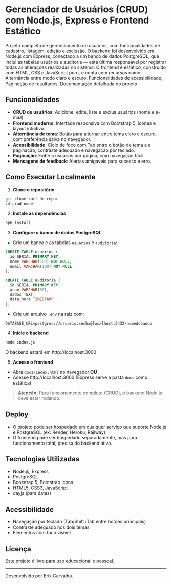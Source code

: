 # Gerenciador de Usuários (CRUD) com Node.js, Express e Frontend Estático

Projeto completo de gerenciamento de usuários, com funcionalidades de cadastro, listagem, edição e exclusão.
O backend foi desenvolvido em Node.js com Express, conectado a um banco de dados PostgreSQL, que inclui as tabelas usuários e auditoria — esta última responsável por registrar todas as alterações realizadas no sistema.
O frontend é estático, construído com HTML, CSS e JavaScript puro, e conta com recursos como: Alternância entre modo claro e escuro, Funcionalidades de acessibilidade, Paginação de resultados, Documentação detalhada do projeto

## Funcionalidades

- **CRUD de usuários**: Adicione, edite, liste e exclua usuários (nome e e-mail).
- **Frontend moderno**: Interface responsiva com Bootstrap 5, ícones e layout intuitivo.
- **Alternância de tema**: Botão para alternar entre tema claro e escuro, com preferência salva no navegador.
- **Acessibilidade**: Ciclo de foco com Tab entre o botão de tema e a paginação, contraste adequado e navegação por teclado.
- **Paginação**: Exibe 5 usuários por página, com navegação fácil.
- **Mensagens de feedback**: Alertas amigáveis para sucesso e erro.

## Como Executar Localmente

1. **Clone o repositório**

```sh
git clone <url-do-repo>
cd crud-node
```

2. **Instale as dependências**

```sh
npm install
```

3. **Configure o banco de dados PostgreSQL**

- Crie um banco e as tabelas `usuarios` e `auditoria`:

```sql
CREATE TABLE usuarios (
  id SERIAL PRIMARY KEY,
  nome VARCHAR(100) NOT NULL,
  email VARCHAR(100) NOT NULL
);

CREATE TABLE auditoria (
  id SERIAL PRIMARY KEY,
  acao VARCHAR(50),
  dados TEXT,
  data_hora TIMESTAMP
);
```

- Crie um arquivo `.env` na raiz com:

```
DATABASE_URL=postgres://usuario:senha@localhost:5432/nomedobanco
```

4. **Inicie o backend**

```sh
node index.js
```

O backend estará em http://localhost:3000

5. **Acesse o frontend**

- Abra `docs/index.html` no navegador **OU**
- Acesse http://localhost:3000 (Express serve a pasta `docs` como estática)

> **Atenção:** Para funcionamento completo (CRUD), o backend Node.js deve estar rodando.

## Deploy

- O projeto pode ser hospedado em qualquer serviço que suporte Node.js e PostgreSQL (ex: Render, Heroku, Railway).
- O frontend pode ser hospedado separadamente, mas para funcionamento total, precisa do backend ativo.

## Tecnologias Utilizadas

- Node.js, Express
- PostgreSQL
- Bootstrap 5, Bootstrap Icons
- HTML5, CSS3, JavaScript
- dayjs (para datas)

## Acessibilidade

- Navegação por teclado (Tab/Shift+Tab entre botões principais)
- Contraste adequado nos dois temas
- Elementos com foco visível

## Licença

Este projeto é livre para uso educacional e pessoal.

---

Desenvolvido por Erik Carvalho.